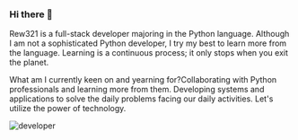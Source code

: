 ### Hi there 👋

Rew321 is a full-stack developer majoring in the Python language. Although I am not a sophisticated Python developer, I try my best to learn more from the language. Learning is a continuous process; it only stops when you exit the planet.

What am I currently keen on and yearning for?Collaborating with Python professionals and learning more from them. Developing systems and applications to solve the daily problems facing our daily activities.  Let's utilize the power of technology.

![developer](https://img.shields.io/badge/Developed%20By%20%3A-Andrew%20Okitoi-crimson)
